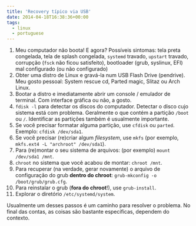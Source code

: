 ```yaml
---
title: 'Recovery típico via USB'
date: 2014-04-18T16:38:36+00:00
tags:
  - linux
  - portuguese
---
```


  1. Meu computador não boota! E agora? Possíveis sintomas: tela preta congelada, tela de splash congelada, `systemd` travado, `upstart` travado, corrupção (`fsck` não ficou satisfeito), bootloader (grub, syslinux, EFI) mal configurado (ou não configurado)
  2. Obter uma distro de Linux e gravá-la num USB Flash Drive (pendrive). Meu gosto pessoal: System rescue cd, Parted magic, Slitaz ou Arch Linux.
  3. Bootar a distro e imediatamente abrir um console / emulador de terminal. Com interface gráfica ou não, a gosto.
  4. `fdisk -l` para detectar os discos do computador. Detectar o disco cujo sistema está com problema. Geralmente o que contém a partição `/boot` ou `/`. Identificar as partições também é usualmente importante.
  5. Se você precisar formatar alguma partição, use `cfdisk` ou `parted`. Exemplo: `cfdisk /dev/sda1`.
  6. Se você precisar (re)criar algum _filesystem_, use `mkfs` (por exemplo, `mkfs.ext4 -L "archroot" /dev/sda1`).
  7. Para (re)montar o seu sistema de arquivos: (por exemplo) `mount /dev/sda1 /mnt`.
  8. `chroot` no sistema que você acabou de montar: `chroot /mnt`.
  9. Para recuperar (na verdade, gerar novamente) o arquivo de configuração do grub **dentro do chroot**: `grub-mkconfig -o /boot/grub/grub.cfg`.
 10. Para reinstalar o grub (**fora do chroot**!), use `grub-install`.
 11. Explorar o diretório `/etc/systemd/system`.

Usualmente um desses passos é um caminho para resolver o problema. No final das contas, as coisas são bastante específicas, dependem do contexto.